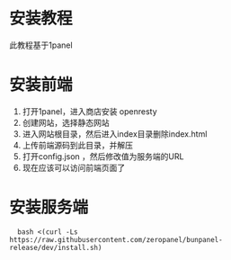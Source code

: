 # 安装教程
此教程基于1panel
# 安装前端
1. 打开1panel，进入商店安装 openresty
2. 创建网站，选择静态网站
3. 进入网站根目录，然后进入index目录删除index.html
4. 上传前端源码到此目录，并解压
5. 打开config.json ，然后修改值为服务端的URL
6. 现在应该可以访问前端页面了
# 安装服务端
      bash <(curl -Ls https://raw.githubusercontent.com/zeropanel/bunpanel-release/dev/install.sh)
